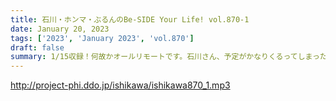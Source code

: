 ```yaml
---
title: 石川・ホンマ・ぶるんのBe-SIDE Your Life! vol.870-1
date: January 20, 2023
tags: ['2023', 'January 2023', 'vol.870']
draft: false
summary: 1/15収録！何故かオールリモートです。石川さん、予定がかなりくるってしまったそうです。
---
```


http://project-phi.ddo.jp/ishikawa/ishikawa870_1.mp3
